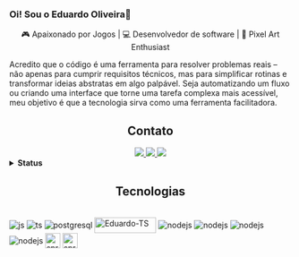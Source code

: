 ### Oi! Sou o Eduardo Oliveira👋

<p align="center">
🎮 Apaixonado por Jogos | 💻 Desenvolvedor de software | 🎨 Pixel Art Enthusiast
    
Acredito que o código é uma ferramenta para resolver problemas reais – não apenas para cumprir requisitos técnicos, mas para simplificar rotinas e transformar ideias abstratas em algo palpável. Seja automatizando um fluxo ou criando uma interface que torne uma tarefa complexa mais acessível, meu objetivo é que a tecnologia sirva como uma ferramenta facilitadora.
</p>

<h2 align="center">Contato</h2>

<div align="center">
    <a href="https://www.linkedin.com/in/eduardo-o-24156a250/" target="_blank">
        <img src="https://img.shields.io/badge/-LinkedIn-%230077B5?style=for-the-badge&logo=linkedin&logoColor=white">
    </a>
    <a href="mailto:eduardo.htluiz@outlook.com">
        <img src="https://img.shields.io/badge/Microsoft_Outlook-0078D4?style=for-the-badge&logo=microsoft-outlook&logoColor=white">
    </a>
    <a href="mailto:eduardo.htlu@gmail.com">
        <img src="https://img.shields.io/badge/Gmail-D14836?style=for-the-badge&logo=gmail&logoColor=white">
    </a>
</div>   
                                                                                     
<details>
<summary><b>Status</b></summary><br>                                                                                   
<div style="display: inline_block " align="center">
<img aling="center" height="150px" src="https://github-readme-stats.vercel.app/api?username=Louiszs&show_icons=true&hide_border=true&theme=tokyonight" />
<img height="150px" src="https://github-readme-stats.vercel.app/api/top-langs/?username=Louiszs&hide_border=true&layout=compact&theme=tokyonight" />
</div> 
</details>

<h2 align="center">Tecnologias</h2>

<div style="display: inline_block"><br>
<img align="center" alt="js" src="https://img.shields.io/badge/JavaScript-F7DF1E?style=for-the-badge&logo=javascript&logoColor=black" />
<img align="center" alt="ts" src="https://img.shields.io/badge/TypeScript-007ACC?style=for-the-badge&logo=typescript&logoColor=white" />
<img align="center" alt="postgresql" src="https://img.shields.io/badge/PostgreSQL-316192?style=for-the-badge&logo=postgresql&logoColor=white" />
<img align="center" alt="Eduardo-TS" height="28" width="110" src="https://img.shields.io/badge/MongoDB-4EA94B?style=for-the-badge&logo=mongodb&logoColor=white" />
<img align="center" alt="nodejs" src="https://img.shields.io/badge/Node.js-43853D?style=for-the-badge&logo=node.js&logoColor=white" />
<img align="center" alt="nodejs" src="https://img.shields.io/badge/Express.js-404D59?style=for-the-badge" />
<img align="center" alt="nodejs" src="https://img.shields.io/badge/GitHub-100000?style=for-the-badge&logo=github&logoColor=white" />   
<img align="center" alt="nodejs" src="https://img.shields.io/badge/GIT-E44C30?style=for-the-badge&logo=git&logoColor=white" /> 
<img style="height: 27px;" align="center" alt="springboot" src="https://img.shields.io/badge/SpringBoot-6DB33F?style=flat-square&logo=Spring&logoColor=white" />
<img style="height: 27px;" align="center" alt="springboot" src="https://img.shields.io/badge/Java-ED8B00?style=for-the-badge&logo=openjdk&logoColor=white" />

                  
</div>
